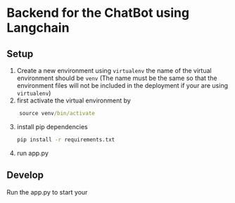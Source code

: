 

# Backend for the ChatBot using Langchain
## Setup
1. Create a new environment using `virtualenv` the name of the virtual environment should be 
`venv` (The name must be the same so that the environment files will not be included in the 
deployment if your are using `virtualenv`)
2. first activate the virtual environment by 
```cmd 
    source venv/bin/activate
```
3. install pip dependencies
    ``` cmd
    pip install -r requirements.txt
    ```
3. run app.py

## Develop
Run the app.py to start your 
